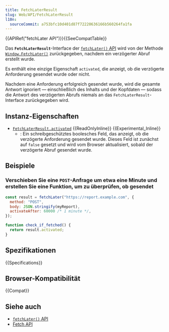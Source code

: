 ```yaml
---
title: FetchLaterResult
slug: Web/API/FetchLaterResult
l10n:
  sourceCommit: a753bfc10d401d87f72220636166b560264fa1fa
---
```


{{APIRef("fetchLater API")}}{{SeeCompatTable}}

Das **`FetchLaterResult`**-Interface der [`fetchLater()` API](/de/docs/Web/API/fetchLater_API) wird von der Methode [`Window.FetchLater()`](/de/docs/Web/API/Window/fetchLater) zurückgegeben, nachdem ein verzögerter Abruf erstellt wurde.

Es enthält eine einzige Eigenschaft `activated`, die anzeigt, ob die verzögerte Anforderung gesendet wurde oder nicht.

Nachdem eine Anforderung erfolgreich gesendet wurde, wird die gesamte Antwort ignoriert — einschließlich des Inhalts und der Kopfdaten — sodass die Antwort des verzögerten Abrufs niemals an das `FetchLaterResult`-Interface zurückgegeben wird.

## Instanz-Eigenschaften

- [`FetchLaterResult.activated`](/de/docs/Web/API/FetchLaterResult/activated) {{ReadOnlyInline}} {{Experimental_Inline}}
  - : Ein schreibgeschütztes boolesches Feld, das anzeigt, ob die verzögerte Anforderung gesendet wurde. Dieses Feld ist zunächst auf `false` gesetzt und wird vom Browser aktualisiert, sobald der verzögerte Abruf gesendet wurde.

## Beispiele

### Verschieben Sie eine `POST`-Anfrage um etwa eine Minute und erstellen Sie eine Funktion, um zu überprüfen, ob gesendet

```js
const result = fetchLater("https://report.example.com", {
  method: "POST",
  body: JSON.stringify(myReport),
  activateAfter: 60000 /* 1 minute */,
});

function check_if_fetched() {
  return result.activated;
}
```

## Spezifikationen

{{Specifications}}

## Browser-Kompatibilität

{{Compat}}

## Siehe auch

- [`fetchLater()` API](/de/docs/Web/API/fetchLater_API)
- [Fetch API](/de/docs/Web/API/Fetch_API)

